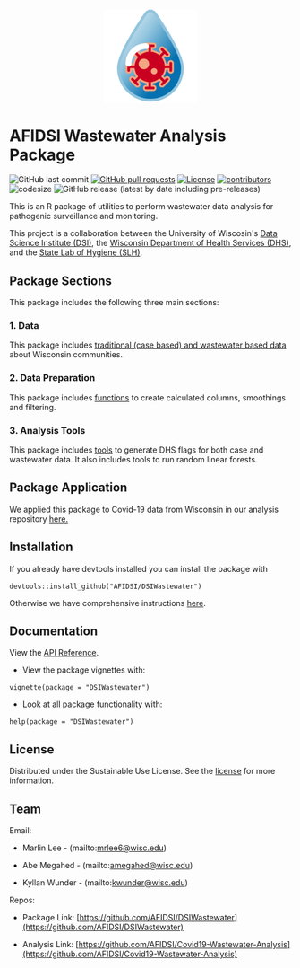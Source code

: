 <p align="center">
	<div align="center">
		<img src="./docs/images/covid-droplet.svg" alt="Logo" style="width:33%">
	</div>
</p>

# AFIDSI Wastewater Analysis Package

![GitHub last commit](https://img.shields.io/github/last-commit/AFIDSI/DSIWastewater)
[![GitHub pull requests](https://img.shields.io/github/issues-pr/AFIDSI/DSIWastewater)](https://github.com/AFIDSI/DSIWastewater/pulls)
[![License](https://img.shields.io/badge/license-Sustainable_Use_License-green)](./LICENSE.md)
[![contributors](https://img.shields.io/github/contributors/AFIDSI/DSIWastewater)](https://github.com/AFIDSI/DSIWastewater/graphs/contributors)
![codesize](https://img.shields.io/github/languages/code-size/AFIDSI/DSIWastewater) 
![GitHub release (latest by date including pre-releases)](https://img.shields.io/github/v/release/AFIDSI/DSIWastewater?include_prereleases)

This is an R package of utilities to perform wastewater data analysis for pathogenic surveillance and monitoring. 

This project is a collaboration between the University of Wiscosin's [Data Science Institute (DSI)](https://datascience.wisc.edu), the [Wisconsin Department of Health Services (DHS)](https://www.dhs.wisconsin.gov/covid-19/wastewater.htm), and the [State Lab of Hygiene (SLH)](http://www.slh.wisc.edu/environmental/covid-19-wastewater).


## Package Sections
This package includes the following three main sections:

### 1. Data
This package includes [traditional (case based) and wastewater based data](examples/data/README.md) about Wisconsin communities.

### 2. Data Preparation
This package includes [functions](examples/data_prep/README.md) to create calculated columns, smoothings and filtering.

### 3. Analysis Tools
This package includes [tools](examples/analysis_tools/README.md) to generate DHS flags for both case and wastewater data. It also includes tools to run random linear forests.

## Package Application 

We applied this package to Covid-19 data from Wisconsin in our analysis repository [here.](https://github.com/AFIDSI/Covid19-Wastewater-Analysis)

## Installation

If you already have devtools installed you can install the package with
```
devtools::install_github("AFIDSI/DSIWastewater")
```
Otherwise we have comprehensive instructions [here](./docs/Install.md).

## Documentation

View the [API Reference](./docs/api/api.md).
 
- View the package vignettes with:

```
vignette(package = "DSIWastewater")
```

- Look at all package functionality with:

```
help(package = "DSIWastewater")
```
 

<!-- LICENSE -->
## License

Distributed under the Sustainable Use License. See the [license](./LICENSE.md) for more information.

<!-- Contact -->
## Team
Email:
- Marlin Lee - (mailto:mrlee6@wisc.edu)

- Abe Megahed - (mailto:amegahed@wisc.edu)

- Kyllan Wunder - (mailto:kwunder@wisc.edu)

Repos:
- Package Link: [https://github.com/AFIDSI/DSIWastewater](https://github.com/AFIDSI/DSIWastewater)

- Analysis Link: [https://github.com/AFIDSI/Covid19-Wastewater-Analysis](https://github.com/AFIDSI/Covid19-Wastewater-Analysis)
